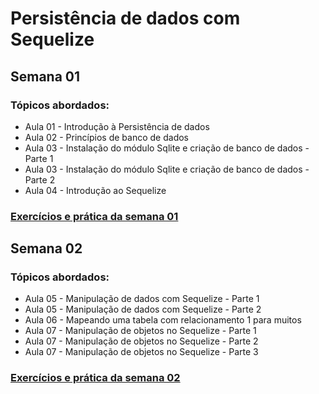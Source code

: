 # Persistência de dados com Sequelize

## Semana 01

### Tópicos abordados:

- Aula 01 - Introdução à Persistência de dados
- Aula 02 - Princípios de banco de dados
- Aula 03 - Instalação do módulo Sqlite e criação de banco de dados - Parte 1
- Aula 03 - Instalação do módulo Sqlite e criação de banco de dados - Parte 2
- Aula 04 - Introdução ao Sequelize

### [Exercícios e prática da semana 01](semana-01/index.html)

## Semana 02

### Tópicos abordados:

- Aula 05 - Manipulação de dados com Sequelize - Parte 1
- Aula 05 - Manipulação de dados com Sequelize - Parte 2
- Aula 06 - Mapeando uma tabela com relacionamento 1 para muitos
- Aula 07 - Manipulação de objetos no Sequelize - Parte 1
- Aula 07 - Manipulação de objetos no Sequelize - Parte 2
- Aula 07 - Manipulação de objetos no Sequelize - Parte 3

### [Exercícios e prática da semana 02](semana-02/index.html)


